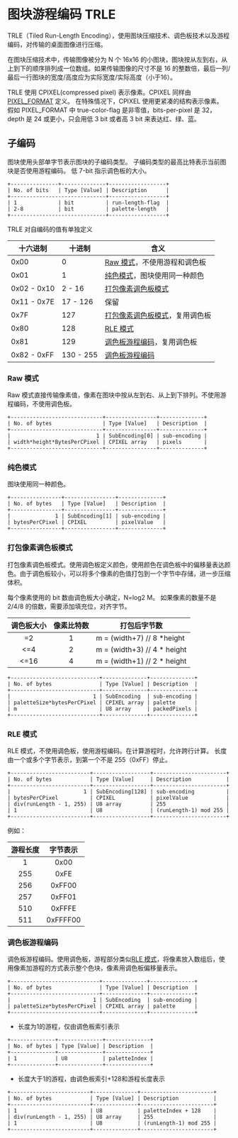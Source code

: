 # 图块游程编码 TRLE

TRLE（Tiled Run-Length Encoding），使用图块压缩技术、调色板技术以及游程编码，对传输的桌面图像进行压缩。

在图块压缩技术中，传输图像被分为 N 个 16x16  的小图块，图块按从左到右，从上到下的顺序排列成一位数组。如果传输图像的尺寸不是 16 的整数倍，最后一列/最后一行图块的宽度/高度应为实际宽度/实际高度（小于16）。

TRLE 使用 CPIXEL(compressed pixel) 表示像素。CPIXEL 同样由 [PIXEL_FORMAT](/display/pixel-format.md) 定义。
在特殊情况下，CPIXEL 使用更紧凑的结构表示像素。
假如 PIXEL_FORMAT 中 true-color-flag 是非零值，bits-per-pixel 是 32，depth 是 24 或更小，只会用低 3 bit 或者高 3 bit 来表达红、绿、蓝。

## 子编码

图块使用头部单字节表示图块的子编码类型。
子编码类型的最高比特表示当前图块是否使用游程编码。
低 7-bit 指示调色板的大小。

```
+---------------+--------------+------------------+
| No. of bits   | Type [Value] | Description      |
+------------------------------+------------------+
| 1             | bit          | run-length-flag  |
| 2-8           | bit          | palette-length   |
+------------------------------+------------------+
```

TRLE 对自编码的值有单独定义

 十六进制 | 十进制 | 含义 |
 --- | --- | --- |
 0x00 | 0 | [Raw 模式](#raw-模式)，不使用游程和调色板 |
 0x01 | 1 | [纯色模式](#纯色模式)，图块使用同一种颜色 |
 0x02 - 0x10 | 2 - 16 | [打包像素调色板模式](#打包像素调色板模式) |
 0x11 - 0x7E | 17 - 126 | 保留 |
 0x7F | 127 | [打包像素调色板模式](#打包像素调色板模式)，复用调色板 |
 0x80 | 128 | [RLE 模式](#rle-模式) |
 0x81 | 129 | [调色板游程编码](#调色板游程编码)，复用调色板 |
 0x82 - 0xFF | 130 - 255 | [调色板游程编码](#调色板游程编码) |



### Raw 模式

Raw 模式直接传输像素值，像素在图块中按从左到右、从上到下排列。不使用游程编码，不使用调色板。

```
+-----------------------------+----------------+--------------+
| No. of bytes                | Type [Value]   | Description  |
+-----------------------------+----------------+--------------+
|                           1 | SubEncoding[0] | sub-encoding |
| width*height*BytesPerCPixel | CPIXEL array   | pixels       |
+-----------------------------+----------------+--------------+
```

### 纯色模式

图块使用同一种颜色。

```
+----------------+----------------+--------------+
| No. of bytes   | Type [Value]   | Description  |
+----------------+----------------+--------------+
|              1 | SubEncoding[1] | sub-encoding |
| bytesPerCPixel | CPIXEL         | pixelValue   |
+----------------+----------------+--------------+
```

### 打包像素调色板模式

打包像素调色板模式。使用调色板定义颜色，使用颜色在调色板中的偏移量表达颜色。由于调色板较小，可以将多个像素的色值打包到一个字节中存储，进一步压缩体积。

每个像素使用的 bit 数由调色板大小确定，N=log2 M。
如果像素的数量不是 2/4/8 的倍数，需要添加填充位，对齐字节。

|调色板大小|像素比特数|打包后字节数|
|:---:|:---:|---|
|=2|1|m = (width+7) // 8 *height|
|<=4|2|m = (width+3) // 4 * height|
|<=16|4|m = (width+1) // 2 * height|

```
+----------------------------+--------------+--------------+
| No. of bytes               | Type [Value] | Description  |
+----------------------------+--------------+--------------+
|                          1 | SubEncoding  | sub-encoding |
| paletteSize*bytesPerCPixel | CPIXEL array | palette      |
| m                          | U8 array     | packedPixels |
+----------------------------+--------------+--------------+
```

### RLE 模式

RLE 模式，不使用调色板，使用游程编码。在计算游程时，允许跨行计算。
长度由一个或多个字节表示，到第一个不是 255（0xFF）停止。

```
+-------------------------+------------------+-----------------------+
| No. of bytes            | Type [Value]     | Description           |
+-------------------------+------------------+-----------------------+
|                       1 | SubEncoding[128] | sub-encoding          |
| bytesPerCPixel          | CPIXEL           | pixelValue            |
| div(runLength - 1, 255) | U8 array         | 255                   |
| 1                       | U8               | (runLength-1) mod 255 |
+-------------------------+------------------+-----------------------+
```

例如：

|游程长度|字节表示|
|:---:|:---:|
|1|0x00|
|255|0xFE|
|256| 0xFF00|
|257|0xFF01|
|510|0xFFFE|
|511|0xFFFF00|


### 调色板游程编码

调色板游程编码。使用调色板，游程部分类似[RLE 模式](#rle-模式)，将像素放入数组后，使用像素加游程的方式表示整个色块，像素用调色板偏移量表示。

```
+----------------------------+--------------+--------------+
| No. of bytes               | Type [Value] | Description  |
+----------------------------+--------------+--------------+
|                          1 | SubEncoding  | sub-encoding |
| paletteSize*bytesPerCPixel | CPIXEL array | palette      |
+----------------------------+--------------+--------------+
```


- 长度为1的游程，仅由调色板索引表示

```
+--------------+--------------+--------------+
| No. of bytes | Type [Value] | Description  |
+--------------+--------------+--------------+
| 1            | U8           | paletteIndex |
+--------------+--------------+--------------+
```

- 长度大于1的游程，由调色板索引+128和游程长度表示

```
+-------------------------+--------------+-----------------------+
| No. of bytes            | Type [Value] | Description           |
+-------------------------+--------------+-----------------------+
| 1                       | U8           | paletteIndex + 128    |
| div(runLength - 1, 255) | U8 array     | 255                   |
| 1                       | U8           | (runLength-1) mod 255 |
+-------------------------+--------------+-----------------------+
```
